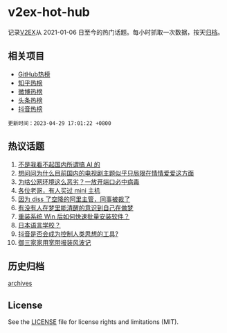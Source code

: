 # v2ex-hot-hub

 记录[V2EX](https://www.v2ex.com/)从 2021-01-06 日至今的热门话题。每小时抓取一次数据，按天[归档](archives)。
 
 ## 相关项目

- [GitHub热榜](https://github.com/it985/github-hot-hub)
- [知乎热榜](https://github.com/it985/zhihu-hot-hub)
- [微博热榜](https://github.com/it985/weibo-hot-hub)
- [头条热榜](https://github.com/it985/toutiao-hot-hub)
- [抖音热榜](https://github.com/it985/douyin-hot-hub)


 `更新时间：2023-04-29 17:01:22 +0800`

## 热议话题

1. [不是我看不起国内所谓搞 AI 的](https://www.v2ex.com/t/936404)
1. [想问问为什么目前国内的电视剧主题似乎只局限在情情爱爱这方面](https://www.v2ex.com/t/936372)
1. [为啥公网环境这么恶劣？一放开端口必中病毒](https://www.v2ex.com/t/936373)
1. [各位老哥，有人买过 mini 主机](https://www.v2ex.com/t/936316)
1. [因为 diss 了空降的阿里主管，同事被裁了](https://www.v2ex.com/t/936286)
1. [有没有人在梦里能清醒的意识到自己在做梦](https://www.v2ex.com/t/936361)
1. [重装系统 Win 后如何快速批量安装软件？](https://www.v2ex.com/t/936376)
1. [日本语言学校？](https://www.v2ex.com/t/936322)
1. [抖音是否会成为控制人类思想的工具?](https://www.v2ex.com/t/936400)
1. [御三家家用宽带报装风波记](https://www.v2ex.com/t/936334)

## 历史归档

[archives](archives)

## License

See the [LICENSE](LICENSE) file for license rights and limitations (MIT).
